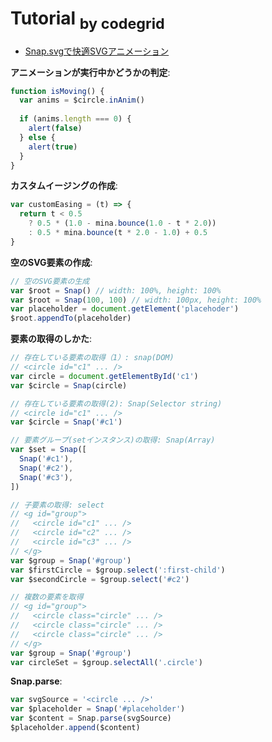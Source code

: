 # Tutorial <sub>by codegrid</sub>
- [Snap.svgで快適SVGアニメーション](https://app.codegrid.net/series/2015-snapsvg)


__アニメーションが実行中かどうかの判定__:<br>
```js
function isMoving() {
  var anims = $circle.inAnim()
  
  if (anims.length === 0) {
    alert(false)
  } else {
    alert(true)
  }
}
```

__カスタムイージングの作成__:<br>

```js
var customEasing = (t) => {
  return t < 0.5
    ? 0.5 * (1.0 - mina.bounce(1.0 - t * 2.0))
    : 0.5 * mina.bounce(t * 2.0 - 1.0) + 0.5
}
```

__空のSVG要素の作成__:<br>

```js
// 空のSVG要素の生成
var $root = Snap() // width: 100%, height: 100%
var $root = Snap(100, 100) // width: 100px, height: 100%
var placeholder = document.getElement('placehoder')
$root.appendTo(placeholder)
```

__要素の取得のしかた__:<br>
```js
// 存在している要素の取得（1）: snap(DOM)
// <circle id="c1" ... />
var circle = document.getElementById('c1')
var $circle = Snap(circle)

// 存在している要素の取得(2): Snap(Selector string)
// <circle id="c1" ... />
var $circle = Snap('#c1')

// 要素グループ(setインスタンス)の取得: Snap(Array)
var $set = Snap([
  Snap('#c1'),
  Snap('#c2'),
  Snap('#c3'),
])

// 子要素の取得: select
// <g id="group">
//   <circle id="c1" ... />
//   <circle id="c2" ... />
//   <circle id="c3" ... />
// </g>
var $group = Snap('#group')
var $firstCircle = $group.select(':first-child')
var $secondCircle = $group.select('#c2')

// 複数の要素を取得
// <g id="group">
//   <circle class="circle" ... />
//   <circle class="circle" ... />
//   <circle class="circle" ... />
// </g>
var $group = Snap('#group')
var circleSet = $group.selectAll('.circle')
```

__Snap.parse__:<br>
```js
var svgSource = '<circle ... />'
var $placeholder = Snap('#placeholder')
var $content = Snap.parse(svgSource)
$placeholder.append($content)
```
